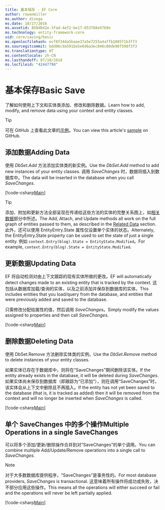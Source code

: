 ```yaml
---
title: 基本保存 - EF Core
author: rowanmiller
ms.author: divega
ms.date: 10/27/2016
ms.assetid: 850d842e-3fad-4ef2-be17-053768e97b9e
ms.technology: entity-framework-core
uid: core/saving/basic
ms.openlocfilehash: ecf8f344a5baae37a5e7255a4affb1085f1b3ff3
ms.sourcegitcommit: bdd06c9a591ba5e6d6a3ec046c80de98f598f3f3
ms.translationtype: HT
ms.contentlocale: zh-CN
ms.lasthandoff: 07/10/2018
ms.locfileid: "42447798"
---
```

# <a name="basic-save"></a><span data-ttu-id="3b6a8-102">基本保存</span><span class="sxs-lookup"><span data-stu-id="3b6a8-102">Basic Save</span></span>

<span data-ttu-id="3b6a8-103">了解如何使用上下文和实体类添加、修改和删除数据。</span><span class="sxs-lookup"><span data-stu-id="3b6a8-103">Learn how to add, modify, and remove data using your context and entity classes.</span></span>

> [!TIP]  
> <span data-ttu-id="3b6a8-104">可在 GitHub 上查看此文章的[示例](https://github.com/aspnet/EntityFramework.Docs/tree/master/samples/core/Saving/Saving/Basics/)。</span><span class="sxs-lookup"><span data-stu-id="3b6a8-104">You can view this article's [sample](https://github.com/aspnet/EntityFramework.Docs/tree/master/samples/core/Saving/Saving/Basics/) on GitHub.</span></span>

## <a name="adding-data"></a><span data-ttu-id="3b6a8-105">添加数据</span><span class="sxs-lookup"><span data-stu-id="3b6a8-105">Adding Data</span></span>

<span data-ttu-id="3b6a8-106">使用 *DbSet.Add* 方法添加实体类的新实例。</span><span class="sxs-lookup"><span data-stu-id="3b6a8-106">Use the *DbSet.Add* method to add new instances of your entity classes.</span></span> <span data-ttu-id="3b6a8-107">调用 *SaveChanges* 时，数据将插入到数据库中。</span><span class="sxs-lookup"><span data-stu-id="3b6a8-107">The data will be inserted in the database when you call *SaveChanges*.</span></span>

[!code-csharp[Main](../../../samples/core/Saving/Saving/Basics/Sample.cs#Add)]

> [!TIP]  
> <span data-ttu-id="3b6a8-108">添加、附加和更新方法全部呈现在传递给这些方法的实体的完整关系图上，如[相关数据](related-data.md)部分中所述。</span><span class="sxs-lookup"><span data-stu-id="3b6a8-108">The Add, Attach, and Update methods all work on the full graph of entities passed to them, as described in the [Related Data](related-data.md) section.</span></span> <span data-ttu-id="3b6a8-109">此外，还可以使用 EntityEntry.State 属性仅设置单个实体的状态。</span><span class="sxs-lookup"><span data-stu-id="3b6a8-109">Alternately, the EntityEntry.State property can be used to set the state of just a single entity.</span></span> <span data-ttu-id="3b6a8-110">例如 `context.Entry(blog).State = EntityState.Modified`。</span><span class="sxs-lookup"><span data-stu-id="3b6a8-110">For example, `context.Entry(blog).State = EntityState.Modified`.</span></span>

## <a name="updating-data"></a><span data-ttu-id="3b6a8-111">更新数据</span><span class="sxs-lookup"><span data-stu-id="3b6a8-111">Updating Data</span></span>

<span data-ttu-id="3b6a8-112">EF 将自动检测对由上下文跟踪的现有实体所做的更改。</span><span class="sxs-lookup"><span data-stu-id="3b6a8-112">EF will automatically detect changes made to an existing entity that is tracked by the context.</span></span> <span data-ttu-id="3b6a8-113">这包括从数据库加载/查询的实体，以及之前添加并保存到数据库的实体。</span><span class="sxs-lookup"><span data-stu-id="3b6a8-113">This includes entities that you load/query from the database, and entities that were previously added and saved to the database.</span></span>

<span data-ttu-id="3b6a8-114">只需修改分配给属性的值，然后调用 *SaveChanges*。</span><span class="sxs-lookup"><span data-stu-id="3b6a8-114">Simply modify the values assigned to properties and then call *SaveChanges*.</span></span>

[!code-csharp[Main](../../../samples/core/Saving/Saving/Basics/Sample.cs#Update)]

## <a name="deleting-data"></a><span data-ttu-id="3b6a8-115">删除数据</span><span class="sxs-lookup"><span data-stu-id="3b6a8-115">Deleting Data</span></span>

<span data-ttu-id="3b6a8-116">使用 DbSet.Remove 方法删除实体类的实例。</span><span class="sxs-lookup"><span data-stu-id="3b6a8-116">Use the *DbSet.Remove* method to delete instances of your entity classes.</span></span>

<span data-ttu-id="3b6a8-117">如果实体已存在于数据库中，则将在“SaveChanges”期间删除该实体。</span><span class="sxs-lookup"><span data-stu-id="3b6a8-117">If the entity already exists in the database, it will be deleted during *SaveChanges*.</span></span> <span data-ttu-id="3b6a8-118">如果实体尚未保存到数据库（即跟踪为“已添加”），则在调用“SaveChanges”时，该实体会从上下文中删除且不再插入。</span><span class="sxs-lookup"><span data-stu-id="3b6a8-118">If the entity has not yet been saved to the database (that is, it is tracked as added) then it will be removed from the context and will no longer be inserted when *SaveChanges* is called.</span></span>

[!code-csharp[Main](../../../samples/core/Saving/Saving/Basics/Sample.cs#Remove)]

## <a name="multiple-operations-in-a-single-savechanges"></a><span data-ttu-id="3b6a8-119">单个 SaveChanges 中的多个操作</span><span class="sxs-lookup"><span data-stu-id="3b6a8-119">Multiple Operations in a single SaveChanges</span></span>

<span data-ttu-id="3b6a8-120">可以将多个添加/更新/删除操作合并到对“SaveChanges”的单个调用。</span><span class="sxs-lookup"><span data-stu-id="3b6a8-120">You can combine multiple Add/Update/Remove operations into a single call to *SaveChanges*.</span></span>

> [!NOTE]  
> <span data-ttu-id="3b6a8-121">对于大多数数据库提供程序，“SaveChanges”是事务性的。</span><span class="sxs-lookup"><span data-stu-id="3b6a8-121">For most database providers, *SaveChanges* is transactional.</span></span> <span data-ttu-id="3b6a8-122">这意味着所有操作将成功或失败，决不部分应用这些操作。</span><span class="sxs-lookup"><span data-stu-id="3b6a8-122">This means  all the operations will either succeed or fail and the operations will never be left partially applied.</span></span>

[!code-csharp[Main](../../../samples/core/Saving/Saving/Basics/Sample.cs#MultipleOperations)]

